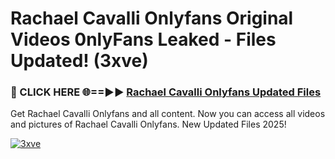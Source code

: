 # Rachael Cavalli Onlyfans Original Videos 0nlyFans Leaked - Files Updated! (3xve)

<h3>🔴 CLICK HERE 🌐==►► <a href="https://tinyurl.com/2wckxsce" rel="nofollow">Rachael Cavalli Onlyfans Updated Files</a></h3>

Get Rachael Cavalli Onlyfans and all content. Now you can access all videos and pictures of Rachael Cavalli Onlyfans. New Updated Files 2025!

[![3xve](https://i.imgur.com/AFduVYN.gif)](https://tinyurl.com/2wckxsce)

